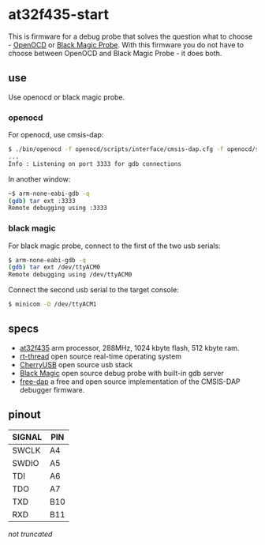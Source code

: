 # at32f435-start

This is firmware for a debug probe that solves the question what to choose - [OpenOCD](https://openocd.org/) or [Black Magic Probe](https://black-magic.org/index.html). With this firmware you do not have to choose between OpenOCD and Black Magic Probe - it does both.

## use

Use openocd or black magic probe.

### openocd

For openocd, use cmsis-dap:

```bash
$ ./bin/openocd -f openocd/scripts/interface/cmsis-dap.cfg -f openocd/scripts/target/stm32f0x.cfg
...
Info : Listening on port 3333 for gdb connections
```

In another window:

```bash
~$ arm-none-eabi-gdb -q
(gdb) tar ext :3333
Remote debugging using :3333
```

### black magic

For black magic probe, connect to the first of the two usb serials:

```bash
$ arm-none-eabi-gdb -q
(gdb) tar ext /dev/ttyACM0
Remote debugging using /dev/ttyACM0
```

Connect the second usb serial to the target console:

```bash
$ minicom -D /dev/ttyACM1
```

## specs

- [at32f435](https://www.arterychip.com/en/product/AT32F435.jsp) arm processor, 288MHz, 1024 kbyte flash, 512 kbyte ram.
- [rt-thread](https://www.rt-thread.io/) open source real-time operating system
- [CherryUSB](https://github.com/cherry-embedded/CherryUSB) open source usb stack
- [Black Magic](https://github.com/blackmagic-debug/blackmagic) open source debug probe with built-in gdb server
- [free-dap](https://github.com/ataradov/free-dap) a free and open source implementation of the CMSIS-DAP debugger firmware.

## pinout

| SIGNAL | PIN |
| ------ | --- |
| SWCLK  | A4  |
| SWDIO  | A5  |
| TDI    | A6  |
| TDO    | A7  |
| TXD    | B10 |
| RXD    | B11 |

_not truncated_
